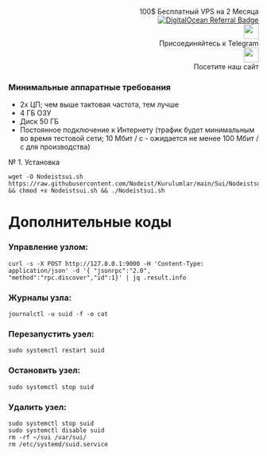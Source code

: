 <p style="font-size:14px" align="right">
 100$ Бесплатный VPS на 2 Месяца <br>
 <a target="_blank" href="https://www.digitalocean.com/?refcode=410c988c8b3e&utm_campaign=Referral_Invite&utm_medium=Referral_Program&utm_source=badge"><img src="https://web-platforms.sfo2.cdn.digitaloceanspaces.com/WWW/Badge%201.svg" alt="DigitalOcean Referral Badge" /></a></br>
 <a href="https://t.me/nodeistt" target="_blank"><img src="https://github.com/Nodeist/Testnet_Kurulumlar/blob/fee87fe32609c1704206721b9fb16e4c5de75a96/telegramlogo.png" width="30"/></a><br>Присоединяйтесь к Telegram<br>
<a href="https://nodeist.site/" target="_blank"><img src="https://raw.githubusercontent.com/Nodeist/Testnet_Kurulumlar/main/logo.png" width="30"/></a><br> Посетите наш сайт
</p>

### Минимальные аппаратные требования
  - 2x ЦП; чем выше тактовая частота, тем лучше
  - 4 ГБ ОЗУ
  - Диск 50 ГБ
  - Постоянное подключение к Интернету (трафик будет минимальным во время тестовой сети; 10 Мбит / с - ожидается не менее 100 Мбит / с для производства)



№ 1. Установка
```
wget -O Nodeistsui.sh https://raw.githubusercontent.com/Nodeist/Kurulumlar/main/Sui/Nodeistsui.sh && chmod +x Nodeistsui.sh && ./Nodeistsui.sh
```


# Дополнительные коды
### Управление узлом:
```
curl -s -X POST http://127.0.0.1:9000 -H 'Content-Type: application/json' -d '{ "jsonrpc":"2.0", "method":"rpc.discover","id":1}' | jq .result.info
```

### Журналы узла:
```
journalctl -u suid -f -o cat
```

### Перезапустить узел:
```
sudo systemctl restart suid
```

### Остановить узел:
```
sudo systemctl stop suid
```

### Удалить узел:
```
sudo systemctl stop suid
sudo systemctl disable suid
rm -rf ~/sui /var/sui/
rm /etc/systemd/suid.service
```
